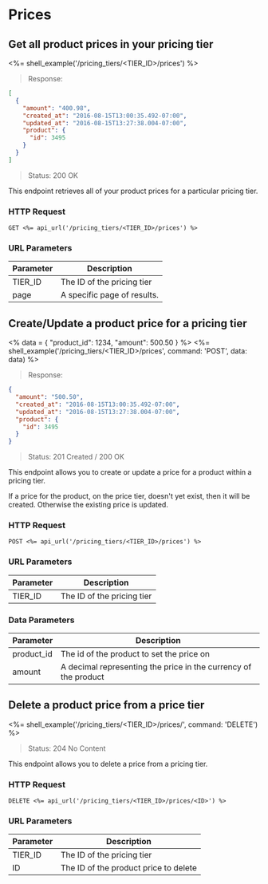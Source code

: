 # Prices

## Get all product prices in your pricing tier

<%= shell_example('/pricing_tiers/<TIER_ID>/prices') %>

> Response:

```json
[
  {
    "amount": "400.98",
    "created_at": "2016-08-15T13:00:35.492-07:00",
    "updated_at": "2016-08-15T13:27:38.004-07:00",
    "product": {
      "id": 3495
    }
  }
]
```

> Status: 200 OK

This endpoint retrieves all of your product prices for a particular pricing tier.

### HTTP Request

`GET <%= api_url('/pricing_tiers/<TIER_ID>/prices') %>`

### URL Parameters

Parameter | Description
--------- | -----------
TIER_ID | The ID of the pricing tier
page | A specific page of results.


## Create/Update a product price for a pricing tier

<%
  data =
    {
      "product_id": 1234,
      "amount": 500.50
    }
%>
<%= shell_example('/pricing_tiers/<TIER_ID>/prices', command: 'POST', data: data) %>

> Response:

```json
{
  "amount": "500.50",
  "created_at": "2016-08-15T13:00:35.492-07:00",
  "updated_at": "2016-08-15T13:27:38.004-07:00",
  "product": {
    "id": 3495
  }
}
```

> Status: 201 Created / 200 OK

This endpoint allows you to create or update a price for a product within a pricing tier.

If a price for the product, on the price tier, doesn't yet exist, then it will be created.
Otherwise the existing price is updated.

### HTTP Request

`POST <%= api_url('/pricing_tiers/<TIER_ID>/prices') %>`

### URL Parameters

Parameter | Description
--------- | -----------
TIER_ID | The ID of the pricing tier

### Data Parameters

Parameter | Description
--------- | -----------
product_id | The id of the product to set the price on
amount | A decimal representing the price in the currency of the product

## Delete a product price from a price tier

<%= shell_example('/pricing_tiers/<TIER_ID>/prices/<ID>', command: 'DELETE') %>

> Status: 204 No Content

This endpoint allows you to delete a price from a pricing tier.

### HTTP Request

`DELETE <%= api_url('/pricing_tiers/<TIER_ID>/prices/<ID>') %>`

### URL Parameters

Parameter | Description
--------- | -----------
TIER_ID | The ID of the pricing tier
ID | The ID of the product price to delete
